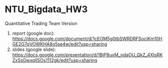 # NTU_Bigdata_HW3
Quantitative Trading Team Version

1. report (google doc): https://docs.google.com/document/d/1cEOM5g0tbSWRDRFSociKm10HGE2G7qVOWKHA8o5se4w/edit?usp=sharing
2. slides (google slide): https://docs.google.com/presentation/d/1BjP8uxM_ndaOU_QkZ_4XtsRKZxSsGwxqIlSOs1112gk/edit?usp=sharing
